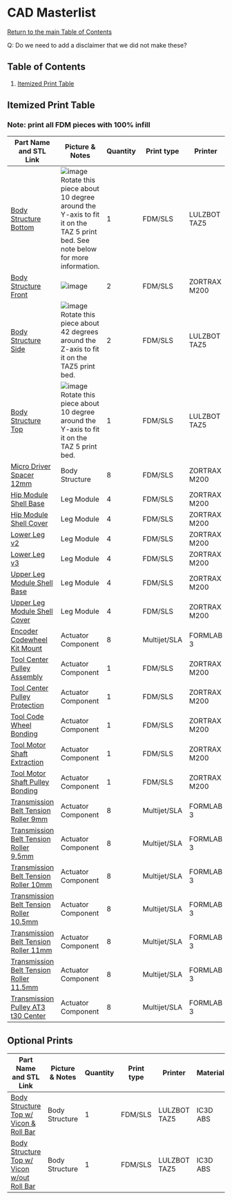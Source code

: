# CAD Masterlist
[Return to the main Table of Contents](https://github.com/EmiliaPsacharopoulos/Formatting#table-of-contents)

Q: Do we need to add a disclaimer that we did not make these?
## Table of Contents
1. [Itemized Print Table](https://github.com/EmiliaPsacharopoulos/Formatting/blob/main/CAD%20Masterlist/README.md#itemized-print-table)

## Itemized Print Table
### Note: print all FDM pieces with 100% infill
| Part Name and STL Link | Picture & Notes | Quantity | Print type | Printer | Material |
| --- | --- | --- | --- | --- | --- |
| [Body Structure Bottom](https://drive.google.com/file/d/1TcWrUG80rmQFGoHcIazRVJeUTKyrpkcs/view?usp=sharing) | ![image](https://user-images.githubusercontent.com/57100380/119670459-e8d0a080-be06-11eb-9a0e-7c7d028d5711.png) Rotate this piece about 10 degree around the Y-axis to fit it on the TAZ 5 print bed. See note below for more information. | 1 | FDM/SLS | LULZBOT TAZ5 | IC3D ABS |
| [Body Structure Front](https://drive.google.com/file/d/1cQph3ps-L9xXNFC0wtSGaIwWTd16UcDj/view?usp=sharing) | ![image](https://user-images.githubusercontent.com/57100380/119671729-ffc3c280-be07-11eb-8795-88982e432213.png) | 2 | FDM/SLS | ZORTRAX M200 | HATCHBOX ABS |
| [Body Structure Side](https://drive.google.com/file/d/17yKG9k2bR28-L1PMI0hB9-y7fmj4wa3H/view?usp=sharing) | ![image](https://user-images.githubusercontent.com/57100380/119672080-4addd580-be08-11eb-8069-6ae4eb4f9586.png) Rotate this piece about 42 degrees around the Z-axis to fit it on the TAZ5 print bed. | 2 | FDM/SLS | LULZBOT TAZ5 | IC3D ABS |
| [Body Structure Top](https://drive.google.com/file/d/1Qfa3JeBC8njMlW0-ihEHv6zv7fdEHJtO/view?usp=sharing) | ![image](https://user-images.githubusercontent.com/57100380/119672828-e66f4600-be08-11eb-941b-87f43b5c5e1a.png) Rotate this piece about 10 degree around the Y-axis to fit it on the TAZ 5 print bed. | 1 | FDM/SLS | LULZBOT TAZ5 | IC3D ABS |
| [Micro Driver Spacer 12mm](https://drive.google.com/file/d/1mtxiRrq3edmbjlqyoO3MlFc8_GnWyl_b/view?usp=sharing) | Body Structure | 8 | FDM/SLS | ZORTRAX M200 | HATCHBOX ABS |
| [Hip Module Shell Base](https://drive.google.com/file/d/1ewB-fC2noc768g2AQ7QNE1AgCkfmvTlQ/view?usp=sharing) | Leg Module | 4 | FDM/SLS | ZORTRAX M200 | HATCHBOX ABS |
| [Hip Module Shell Cover](https://drive.google.com/file/d/1fG9PfTGhtrrxn5z8KZsaQbVp9Iyr6LO-/view?usp=sharing) | Leg Module | 4 | FDM/SLS | ZORTRAX M200 | HATCHBOX ABS |
| [Lower Leg v2](https://drive.google.com/file/d/1rhBV2sVxJrAuYa-SXlrXfiuzj-rdGOH0/view?usp=sharing) | Leg Module | 4 | FDM/SLS | ZORTRAX M200 | HATCHBOX ABS |
| [Lower Leg v3](https://drive.google.com/file/d/1o8EfnFP058vyJhbuOwRAwsK36POzaX1Q/view?usp=sharing) | Leg Module | 4 | FDM/SLS | ZORTRAX M200 | HATCHBOX ABS |
| [Upper Leg Module Shell Base](https://drive.google.com/file/d/1VyyCbXpQ2YnV5PpdJ_AyL8uRjioKnqWU/view?usp=sharing) | Leg Module | 4 | FDM/SLS | ZORTRAX M200 | HATCHBOX ABS |
| [Upper Leg Module Shell Cover](https://drive.google.com/file/d/1zzzeLX1umeD1-8s649Cia6AoqGmUA4b6/view?usp=sharing) | Leg Module | 4 | FDM/SLS | ZORTRAX M200 | HATCHBOX ABS |
| [Encoder Codewheel Kit Mount](https://drive.google.com/file/d/11ccs6RVQufAYBlOEYI5nyL8dQXmKJOQI/view?usp=sharing) | Actuator Component | 8 | Multijet/SLA | FORMLAB 3 | Durable |
| [Tool Center Pulley Assembly](https://drive.google.com/file/d/1l3ptCsq2ZLFrqfpW2T9M_EbPN7_DeO7G/view?usp=sharing) | Actuator Component | 1 | FDM/SLS | ZORTRAX M200 | HATCHBOX ABS |
| [Tool Center Pulley Protection](https://drive.google.com/file/d/1q3yPagw6xmaPqDHjPdc-d9TiI9zI-ZyL/view?usp=sharing) | Actuator Component | 1 | FDM/SLS | ZORTRAX M200 | HATCHBOX ABS |
| [Tool Code Wheel Bonding](https://drive.google.com/file/d/1-XwSyXhONtqzKz4c7LCs8JccsO_N2fZl/view?usp=sharing) | Actuator Component | 1 | FDM/SLS | ZORTRAX M200 | HATCHBOX ABS |
| [Tool Motor Shaft Extraction](https://drive.google.com/file/d/1CqdJh4uvPN75k7q4l2irTNpuYd1OmnYB/view?usp=sharing) | Actuator Component | 1 | FDM/SLS | ZORTRAX M200 | HATCHBOX ABS |
| [Tool Motor Shaft Pulley Bonding](https://drive.google.com/file/d/1TbzFCJ7OYps_jVs-T90S1K4V0ywLDqrT/view?usp=sharing) | Actuator Component | 1 | FDM/SLS | ZORTRAX M200 | HATCHBOX ABS |
| [Transmission Belt Tension Roller 9mm](https://drive.google.com/file/d/1L1qM38klxXnIgrZLmsSqENjGJm_O7V3x/view?usp=sharing) | Actuator Component | 8 | Multijet/SLA | FORMLAB 3 | Durable |
| [Transmission Belt Tension Roller 9.5mm](https://drive.google.com/file/d/1KBTlYCo6Z3mxreojPnku61na7Djjja5e/view?usp=sharing) | Actuator Component | 8 | Multijet/SLA | FORMLAB 3 | Durable |
| [Transmission Belt Tension Roller 10mm](https://drive.google.com/file/d/1A50TC43Nw4EKcxdcaUJ4bIoUgfNs9MeY/view?usp=sharing) | Actuator Component | 8 | Multijet/SLA | FORMLAB 3 | Durable |
| [Transmission Belt Tension Roller 10.5mm](https://drive.google.com/file/d/1jEfYxJUQwSjxaa01N7_0g4kNUtJP7RN8/view?usp=sharing) | Actuator Component | 8 | Multijet/SLA | FORMLAB 3 | Durable |
| [Transmission Belt Tension Roller 11mm](https://drive.google.com/file/d/1oReGGAgDlBbKl_YSbqSTBRh59I1F5lJp/view?usp=sharing) | Actuator Component | 8 | Multijet/SLA | FORMLAB 3 | Durable |
| [Transmission Belt Tension Roller 11.5mm](https://drive.google.com/file/d/1oz3TDCHRlq-C7NCuOZMTf0LuByCKWWXM/view?usp=sharing) | Actuator Component | 8 | Multijet/SLA | FORMLAB 3 | Durable |
| [Transmission Pulley AT3 t30 Center](https://drive.google.com/file/d/1Nnp1Yz3_WAC9ZJQtrG0jFPc--QS1f0rJ/view?usp=sharing) | Actuator Component | 8 | Multijet/SLA | FORMLAB 3 | Durable |

## Optional Prints
| Part Name and STL Link | Picture & Notes | Quantity | Print type | Printer | Material |
| --- | --- | --- | --- | --- | --- |
| [Body Structure Top w/ Vicon & Roll Bar](https://drive.google.com/file/d/1ueGrpdwfWlEofd3TzwTE14MJHvBVx-VL/view?usp=sharing) | Body Structure | 1 | FDM/SLS | LULZBOT TAZ5 | IC3D ABS |
| [Body Structure Top w/ Vicon w/out Roll Bar](https://drive.google.com/file/d/1xuQLLik8M11UPqXz9wXXfDQhoO2xgAvL/view?usp=sharing) | Body Structure | 1 | FDM/SLS | LULZBOT TAZ5 | IC3D ABS |
